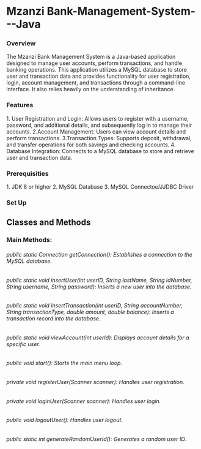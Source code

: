 # Mzanzi Bank-Management-System---Java

<h3>Overview</h3>
The Mzanzi Bank Management System is a Java-based application designed to manage user accounts, perform transactions, and handle banking operations. This application utilizes a MySQL database to store user and transaction data and provides functionality for user registration, login, account management, and transactions through a command-line interface. It also relies heavily on the understanding of inheritance.

<h3>Features</h3>
1. User Registration and Login:  Allows users to register with a username, password, and additional details, and subsequently log in to manage their accounts.
2.Account Management: Users can view account details and perform transactions.
3.Transaction Types: Supports deposit, withdrawal, and transfer operations for both savings and checking accounts.
4. Database Integration: Connects to a MySQL database to store and retrieve user and transaction data.

<h3>Prerequisities</h3>
1. JDK 8 or higher
2. MySQL Database
3. MySQL Connectoe/JJDBC Driver

<h3> Set Up</h3>


<h2>Classes and Methods</h2>
<h3> Main Methods:</h3> 
<h6>public static Connection getConnection(): Establishes a connection to the MySQL database.</h6>
<h6>public static void insertUser(int userID, String lastName, String idNumber, String username, String password): Inserts a new user into the database.</h6>
<h6>public static void insertTransaction(int userID, String accountNumber, String transactionType, double amount, double balance): Inserts a transaction record into the database.</h6>
<h6>public static void viewAccount(int userId): Displays account details for a specific user.</h6>
<h6>public void start(): Starts the main menu loop.</h6>
<h6>private void registerUser(Scanner scanner): Handles user registration.</h6>
<h6>private void loginUser(Scanner scanner): Handles user login.</h6>
<h6>public void logoutUser(): Handles user logout.</h6>
<h6>public static int generateRandomUserId(): Generates a random user ID.</h6>

